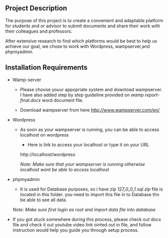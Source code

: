 ## Project Description

The purpose of this project is to create a convenient and adaptable platform for students and or advisor to submit documents and share their work with their colleagues and professors.

After extensive research to find which platforms would be best to help us achieve our goal, we chose to work with Wordpress, wampserver,and phpmyadmin.

## Installation Requirements

  * Wamp-server

    - Please choose youur appopriate system and download wampserver. I have also added step by step guideline provided on *wamp report-final.docx* word document file.

    - Download wampserver from here
    http://www.wampserver.com/en/

  * Wordpress

    - As soon as your wampserver is running, you can be able to access localhost on wordpress

      - Here is link to access your localhost or type it on your URL

      http://localhost/wordpress

      *Note: Make sure that your wampserver is running otherwise localhost wont be able to access localhost*  

  * phpmyadmin

    - It is used for Database purposes, so i have zip *127_0_0_1.sql.zip* file is located in this folder. you need to import this file in to Database thn  be able to see all data.

    *Note: Make sure first login as root and import data file into database*

* If you got stuck somewhere during this process, please check out docx file and check it out youtube video link ointed out in file, and follow instruction would help you guide you through setup process.  
